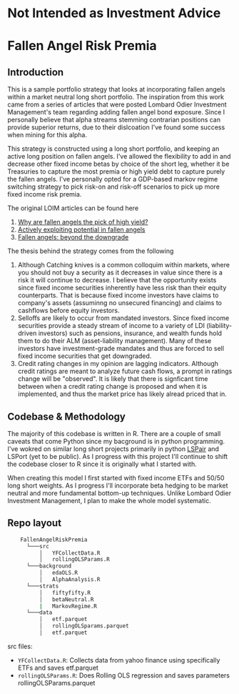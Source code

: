 # Not Intended as Investment Advice
# Fallen Angel Risk Premia

## Introduction 
This is a sample portfolio strategy that looks at incorporating fallen angels within a market neutral long short portfolio. The inspiration from this work came from a series of articles that were posted Lombard Odier Investment Management's team regarding adding fallen angel bond exposure. Since I personally believe that alpha streams stemming contrarian positions can provide superior returns, due to their dislcoation I've found some success when mining for this alpha. 

This strategy is constructed using a long short portfolio, and keeping an active long position on fallen angels. I've allowed the flexibility to add in and decrease other fixed income betas by choice of the short leg, whether it be Treasuries to capture the most premia or high yield debt to capture purely the fallen angels. I've personally opted for a GDP-based markov regime switching strategy to pick risk-on and risk-off scenarios to pick up more fixed income risk premia. 

The original LOIM articles can be found here
1. [Why are fallen angels the pick of high yield?](https://am.lombardodier.com/gb/en/contents/news/investment-viewpoints/2023/may/1882-NA-PROD-NA-high-yield.html)
2. [Actively exploiting potential in fallen angels](https://am.lombardodier.com/contents/news/investment-viewpoints/2023/may/1882-NA-PROD-NA-exploiting-pot.html)
3. [Fallen angels: beyond the downgrade](https://am.lombardodier.com/contents/news/investment-viewpoints/2023/april/1882-NA-PROD-NA-beyond-downgrade.html)

The thesis behind the strategy comes from the following
1. Although Catching knives is a common colloquim within markets, where you should not buy a security as it decreases in value since there is a risk it will continue to decrease. I believe that the opportunity exists since fixed income securities inherently have less risk than their equity counterparts. That is because fixed income investors have claims to company's assets (assuminng no unsecured financing) and claims to cashflows before equity investors.
2. Selloffs are likely to occur from mandated investors. Since fixed income securities provide a steady stream of income to a variety of LDI (liability-driven investors) such as pensions, insurance, and wealth funds hold them to do their ALM (asset-liability management). Many of these investors have investment-grade mandates and thus are forced to sell fixed income securities that get downgraded.
3. Credit rating changes in my opinion are lagging indicators. Although credit ratings are meant to analyze future cash flows, a prompt in ratings change will be "observed". It is likely that there is signficant time between when a credit rating change is proposed and when it is implemented, and thus the market price has likely alread priced that in.

## Codebase & Methodology
The majority of this codebase is written in R. There are a couple of small caveats that come Python since my bacground is in python programming. I've wokred on similar long short projects primarily in python [LSPair](https://github.com/diegodalvarez/LSPair) and LSPort (yet to be public). As I progress with this project I'll continue to shift the codebase closer to R since it is originally what I started with. 

When creating this model I first started with fixed income ETFs and 50/50 long short weights. As I progress I'll incorporate beta hedging to be market neutral and more fundamental bottom-up techniques. Unlike Lombard Odier Investment Management, I plan to make the whole model systematic.

## Repo layout
```bash
    FallenAngelRiskPremia
      └───src
          │   YFCollectData.R
          │   rollingOLSParams.R
      └───background
          │   edaOLS.R
          │   AlphaAnalysis.R
      └───strats
          │   fiftyfifty.R
          │   betaNeutral.R
          |   MarkovRegime.R
      └───data
          │   etf.parquet
          │   rollingOLSparams.parquet
          │   etf.parquet
```

src files:
* ```YFCollectData.R```: Collects data from yahoo finance using specifically ETFs and saves etf.parquet
* ```rollingOLSParams.R```: Does Rolling OLS regression and saves parameters rollingOLSParams.parquet
